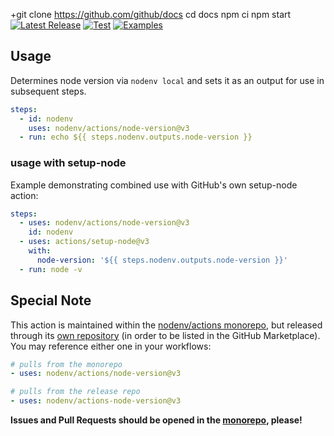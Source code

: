 +git clone https://github.com/github/docs
cd docs
npm ci
npm start
[![Latest Release](https://img.shields.io/github/v/release/nodenv/actions-node-version?logo=github&sort=semver)](https://github.com/nodenv/actions-node-version/releases/latest)
[![Test](https://img.shields.io/github/actions/workflow/status/nodenv/actions/test.yml?branch=main&label=tests&logo=github)](https://github.com/nodenv/actions/actions/workflows/test.yml)
[![Examples](https://img.shields.io/github/actions/workflow/status/nodenv/actions/examples.yml?branch=main&color=orange&label=examples&logo=github)](https://github.com/nodenv/actions/actions/workflows/examples.yml)

## Usage

Determines node version via `nodenv local` and sets it as an output for use in subsequent steps.

```yml
steps:
  - id: nodenv
    uses: nodenv/actions/node-version@v3
  - run: echo ${{ steps.nodenv.outputs.node-version }}
```

### usage with setup-node

Example demonstrating combined use with GitHub's own setup-node action:

```yml
steps:
  - uses: nodenv/actions/node-version@v3
    id: nodenv
  - uses: actions/setup-node@v3
    with:
      node-version: '${{ steps.nodenv.outputs.node-version }}'
  - run: node -v
```

## Special Note

This action is maintained within the [nodenv/actions monorepo](https://github.com/nodenv/actions),
but released through its [own repository](https://github.com/nodenv/actions-node-version)
(in order to be listed in the GitHub Marketplace).
You may reference either one in your workflows:

```yml
# pulls from the monorepo
- uses: nodenv/actions/node-version@v3

# pulls from the release repo
- uses: nodenv/actions-node-version@v3
```

**Issues and Pull Requests should be opened in the [monorepo](https://github.com/nodenv/actions), please!**
